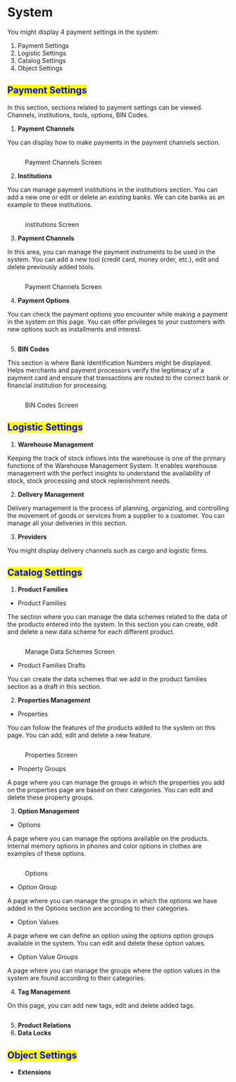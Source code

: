 # System

You might display 4 payment settings in the system:

1. Payment Settings
2. Logistic Settings
3. Catalog Settings
4. Object Settings

## <mark style="color:blue;">Payment Settings</mark>&#x20;

In this section, sections related to payment settings can be viewed. Channels, institutions, tools, options, BIN Codes.

1. **Payment Channels**

You can display how to make payments in the payment channels section.

<figure><img src="../../../.gitbook/assets/ödeme ayaraları.png" alt=""><figcaption><p>Payment Channels Screen</p></figcaption></figure>

2. **Institutions**

You can manage payment institutions in the institutions section. You can add a new one or edit or delete an existing banks. We can cite banks as an example to these institutions.

<figure><img src="../../../.gitbook/assets/banks.png" alt=""><figcaption><p>institutions Screen</p></figcaption></figure>

3. **Payment Channels**

In this area, you can manage the payment instruments to be used in the system. You can add a new tool (credit card, money order, etc.), edit and delete previously added tools.

<figure><img src="../../../.gitbook/assets/payment-channeşs.png" alt=""><figcaption><p>Payment Channels Screen</p></figcaption></figure>

4. **Payment Options**

You can check the payment options you encounter while making a payment in the system on this page. You can offer privileges to your customers with new options such as installments and interest.

<figure><img src="../../../.gitbook/assets/payment options.png" alt=""><figcaption></figcaption></figure>

5. **BIN Codes**

This section is where Bank Identification Numbers might be displayed. Helps merchants and payment processors verify the legitimacy of a payment card and ensure that transactions are routed to the correct bank or financial institution for processing.

<figure><img src="../../../.gitbook/assets/bin codes.png" alt=""><figcaption><p>BIN Codes Screen</p></figcaption></figure>

## <mark style="color:blue;">Logistic Settings</mark>

1. **Warehouse Management**

Keeping the track of stock inflows into the warehouse is one of the primary functions of the Warehouse Management System. It enables warehouse management with the perfect insights to understand the availability of stock, stock processing and stock replenishment needs.

2. **Delivery Management**

Delivery management is the process of planning, organizing, and controlling the movement of goods or services from a supplier to a customer. You can manage all your deliveries in this section.

3. **Providers**

You might display delivery channels such as cargo and logistic firms.

## <mark style="color:blue;">Catalog Settings</mark>

1. **Product Families**

* Product Families

The section where you can manage the data schemes related to the data of the products entered into the system. In this section you can create, edit and delete a new data scheme for each different product.

<figure><img src="../../../.gitbook/assets/product (1).png" alt=""><figcaption><p>Manage Data Schemes Screen</p></figcaption></figure>

* Product Families Drafts

You can create the data schemes that we add in the product families section as a draft in this section.

2. **Properties Management**

* Properties

You can follow the features of the products added to the system on this page. You can add, edit and delete a new feature.

<figure><img src="../../../.gitbook/assets/3.png" alt=""><figcaption><p>Properties Screen</p></figcaption></figure>

* Property Groups&#x20;

A page where you can manage the groups in which the properties you add on the properties page are based on their categories. You can edit and delete these property groups.

3. **Option Management**

* Options

A page where you can manage the options available on the products. Internal memory options in phones and color options in clothes are examples of these options.

<figure><img src="../../../.gitbook/assets/options.png" alt=""><figcaption><p>Options</p></figcaption></figure>

* Option Group

A page where you can manage the groups in which the options we have added in the Options section are according to their categories.

* Option Values

A page where we can define an option using the options option groups available in the system. You can edit and delete these option values.

* Option Value Groups

A page where you can manage the groups where the option values in the system are found according to their categories.

4. **Tag Management**

On this page, you can add new tags, edit and delete added tags.

<figure><img src="../../../.gitbook/assets/tag management.png" alt=""><figcaption></figcaption></figure>

5. **Product Relations**
6. **Data Locks**

## <mark style="color:blue;">Object Settings</mark>

* **Extensions**

